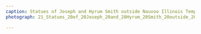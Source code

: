 ```yaml
---
caption: Statues of Joseph and Hyrum Smith outside Nauvoo Illinois Temple, 2019
photograph: 21_Statues_20of_20Joseph_20and_20Hyrum_20Smith_20outside_20Nauvoo_20Illinois_20Temple_2C_202019.jpg

---
```

